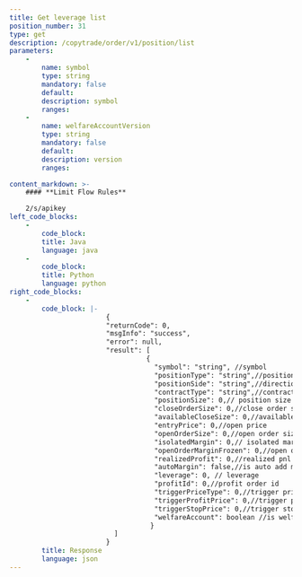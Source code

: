 ```yaml
---
title: Get leverage list
position_number: 31
type: get
description: /copytrade/order/v1/position/list
parameters:
    -
        name: symbol
        type: string
        mandatory: false
        default:
        description: symbol
        ranges:
    -
        name: welfareAccountVersion
        type: string
        mandatory: false
        default:
        description: version
        ranges:

content_markdown: >-
    #### **Limit Flow Rules**

    2/s/apikey
left_code_blocks:
    -
        code_block:
        title: Java
        language: java
    -
        code_block:
        title: Python
        language: python
right_code_blocks:
    -
        code_block: |-
                        {
                        "returnCode": 0,
                        "msgInfo": "success",
                        "error": null,
                        "result": [
                                  {
                                    "symbol": "string", //symbol
                                    "positionType": "string",//position type:CROSSED;ISOLATED
                                    "positionSide": "string",//direction
                                    "contractType": "string",//contract type：PERPETUAL、PREDICT
                                    "positionSize": 0,// position size
                                    "closeOrderSize": 0,//close order size
                                    "availableCloseSize": 0,//available close size
                                    "entryPrice": 0,//open price
                                    "openOrderSize": 0,//open order size
                                    "isolatedMargin": 0,// isolated margin
                                    "openOrderMarginFrozen": 0,//open order margin frozen
                                    "realizedProfit": 0,//realized pnl
                                    "autoMargin": false,//is auto add margin
                                    "leverage": 0, // leverage
                                    "profitId": 0,//profit order id
                                    "triggerPriceType": 0,//trigger price type 1index price 2mark price 3deal price
                                    "triggerProfitPrice": 0,//trigger profit price
                                    "triggerStopPrice": 0,//trigger stop price
                                    "welfareAccount": boolean //is welfare account
                                   }
                          ]
                        }
        title: Response
        language: json
---
```

